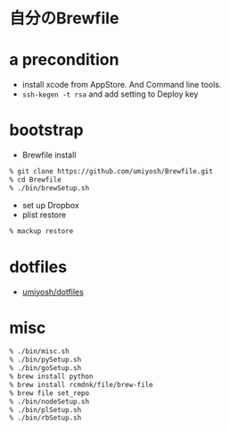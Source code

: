 # 自分のBrewfile

# a precondition

* install xcode from AppStore. And Command line tools.
* <code>ssh-kegen -t rsa</code> and add setting to Deploy key

# bootstrap

* Brewfile install

~~~ bash
% git clone https://github.com/umiyosh/Brewfile.git
% cd Brewfile
% ./bin/brewSetup.sh
~~~

* set up Dropbox
* plist restore

~~~ bash
% mackup restore
~~~

# dotfiles

* [umiyosh/dotfiles](https://github.com/umiyosh/dotfiles)

# misc

~~~ bash
% ./bin/misc.sh
% ./bin/pySetup.sh
% ./bin/goSetup.sh
% brew install python
% brew install rcmdnk/file/brew-file
% brew file set_repo
% ./bin/nodeSetup.sh
% ./bin/plSetup.sh
% ./bin/rbSetup.sh
~~~

